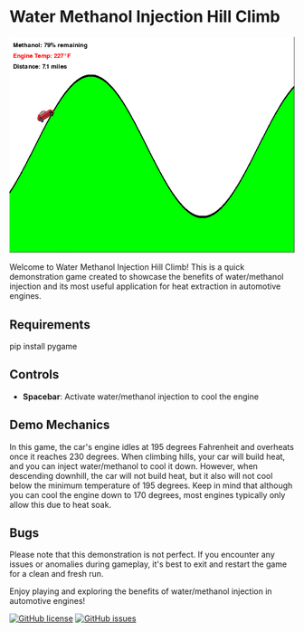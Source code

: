 # Water Methanol Injection Hill Climb

![Game Screenshot](screenshots/GamePreview.png)

Welcome to Water Methanol Injection Hill Climb! This is a quick demonstration game created to showcase the benefits of water/methanol injection and its most useful application for heat extraction in automotive engines.

## Requirements

pip install pygame

## Controls

- **Spacebar**: Activate water/methanol injection to cool the engine

## Demo Mechanics

In this game, the car's engine idles at 195 degrees Fahrenheit and overheats once it reaches 230 degrees. When climbing hills, your car will build heat, and you can inject water/methanol to cool it down. However, when descending downhill, the car will not build heat, but it also will not cool below the minimum temperature of 195 degrees. Keep in mind that although you can cool the engine down to 170 degrees, most engines typically only allow this due to heat soak.

## Bugs

Please note that this demonstration is not perfect. If you encounter any issues or anomalies during gameplay, it's best to exit and restart the game for a clean and fresh run.

Enjoy playing and exploring the benefits of water/methanol injection in automotive engines!

[![GitHub license](https://img.shields.io/github/license/Lmitchell11/Water_Methanol_Injection_Hill_Climb)](https://github.com/Lmitchell11/Water_Methanol_Injection_Hill_Climb/blob/main/LICENSE)
[![GitHub issues](https://img.shields.io/github/issues/Lmitchell11/Water_Methanol_Injection_Hill_Climb)](https://github.com/Lmitchell11/Water_Methanol_Injection_Hill_Climb/issues)
